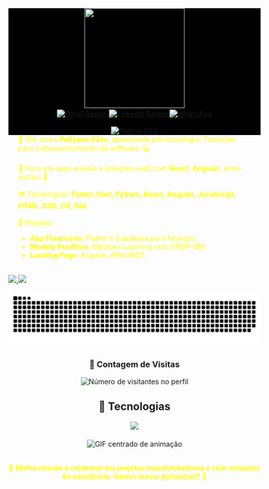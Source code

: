 <div id="header" align="center" style="background-color:#000000">
  <img src="https://media.giphy.com/media/NgurY1o4z080Jfoyzw/giphy.gif" width="200" height="200"/>
</div>

<div id="badges" align="center" style="background-color:#000000">
  <a href="mailto:pollyanerodriguesfernandes@gmail.com" target="_blank">
    <img src="https://img.shields.io/badge/Gmail-D14836?style=for-the-badge&logo=gmail&logoColor=white" alt="Gmail Badge"/>
  </a>
  <a href="https://br.linkedin.com/in/pollyrfs" target="_blank">
    <img src="https://img.shields.io/badge/LinkedIn-blue?style=for-the-badge&logo=linkedin&logoColor=white" alt="LinkedIn Badge"/>
  </a>
  <a href="#" title="WhatsApp">
    <img src="https://img.shields.io/badge/-WhatsApp-25d366?style=for-the-badge&labelColor=25d366&logo=whatsapp&logoColor=white" alt="WhatsApp"/>
  </a>
  <br><br>
  <a href="https://git.io/typing-svg">
    <img src="https://readme-typing-svg.demolab.com?font=Fira+Code&size=30&pause=1000&color=F7FF00&multiline=true&width=435&lines=🌟+Bem-vindos(as)!+🚀💼" alt="Typing SVG"/>
  </a>
</div>

<div style="text-align:left; padding:0 20px; color:#FFFF00;">
  🌷 Olá, sou a <strong>Pollyane Silva</strong>, apaixonada por tecnologia. Transição para o desenvolvimento de software. 💻<br><br>
  🎯 Foco em apps móveis e soluções web com <strong>React</strong>, <strong>Angular</strong>, entre outras. 🌟<br><br>
  🛠️ Tecnologias: <strong>Flutter, Dart, Python, React, Angular, JavaScript, HTML, CSS, C#, SQL</strong><br><br>
  🌸 Projetos: 
  <ul>
     <li><strong>App Financeiro:</strong> Flutter e Supabase para finanças.</li>
     <li><strong>Modelo Preditivo:</strong> Machine Learning com CRISP-DM.</li>
     <li><strong>Landing Page:</strong> Angular, APIs REST.</li>
  </ul><br>
</div>

<div style="text-align:left;">
  <a href="https://github.com/Polly-Silva">
    <img height="190em" src="https://github-readme-stats.vercel.app/api/top-langs/?username=Polly-Silva&layout=compact&langs_count=7&hide=prs&theme=radical&text_color=FFFF00&title_color=FFD700&hide_border=none&bg_color=1E1E2F&custom_title=Top%20Languages"/>
    <img height="190em" src="https://github-readme-stats.vercel.app/api?username=Polly-Silva&theme=radical&show_icons=true&icon_color=FFFF00&text_color=FFFF00&title_color=FFD700&hide_border=none&bg_color=1E1E2F&custom_title=GitHub%20Stats"/>
  </a>
</div>

![github-contribution-grid-snake](https://github.com/Platane/snk/raw/output/github-contribution-grid-snake.svg?palette=yellow-white)

<div align="center">
  <h3><b style="color:FFD700">📍 Contagem de Visitas</b></h3>
</div>

<p align="center">
  <img src="https://profile-counter.glitch.me/iuricode/count.svg" alt="Número de visitantes no perfil"/>
</p>

<div align="center">
  <h2 style="color:FFD700">🌷 Tecnologias</h2>
</div>

<div align="center" style="text-align:center; color:#FFFF00;">
  <img src="https://skillicons.dev/icons?i=flutter,dart,python,react,angular,js,html,css,csharp,typescript,aws,vscode,figma,nodejs,mongodb,azure,redis,git,sql" /><br><br>
</div>

<div align="center">
  <img src="https://i.redd.it/xqiiu2121ejb1.gif" width="600px" alt="GIF centrado de animação">
  <br><br>
</div>

<p align="center" style="color:#FFFF00">📢 <strong>Minha missão é colaborar em projetos transformadores e criar soluções de excelência. Vamos inovar juntas(os)?</strong> 🌸</p>
